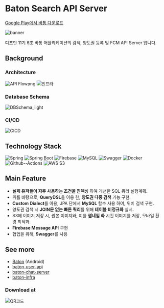 # Baton Search API Server

[Google Play에서 바통 다운로드](https://play.google.com/store/apps/details?id=com.depromeet.baton)

![banner](https://user-images.githubusercontent.com/86508420/176690477-a0d002fc-ce84-4820-a3a9-daaba24d9eb6.png)

디프만 11기 6조 바통 어플리케이션의 검색, 양도권 등록 및 FCM API Server 입니다.

## Background

### Architecture

![API Flowpng](https://user-images.githubusercontent.com/86508420/176701877-78c21e38-c2e5-40d5-a815-fd0a9ddc358a.png)
![인프라](https://user-images.githubusercontent.com/86508420/176702393-281778aa-46cd-4815-aeb1-72a971b371a5.png)


### Database Schema

![DBSchema_light](https://user-images.githubusercontent.com/86508420/176701610-721ab6c0-8a22-41e3-9ab9-b33b4fb6e881.png)


### CI/CD

![CICD](https://user-images.githubusercontent.com/86508420/176702474-614a02fa-a296-4ab1-9e06-eb8de6a6e9ea.png)

## Technology Stack

<div>

![Spring](https://img.shields.io/badge/-Spring-6DB33F?logo=Spring&logoColor=white&style=flat)
![Spring Boot](https://img.shields.io/badge/-Spring--Boot-6DB33F?logo=Spring%20Boot&logoColor=white&style=flat)
![Firebase](https://img.shields.io/badge/-Firebase-FFCA28?logo=Firebase&logoColor=black&style=flat)
![MySQL](https://img.shields.io/badge/-MySQL-blue?logo=MySQL&logoColor=white&style=flat)
![Swagger](https://img.shields.io/badge/-Swagger-a4ff82?logo=Swagger&logoColor=black&style=flat)
![Docker](https://img.shields.io/badge/-Docker-2496ED?logo=Docker&logoColor=white&style=flat)
![Github--Actions](https://img.shields.io/badge/-Github--Actions-0006ff?logo=GitHub%20Actions&logoColor=white&style=flat)
![AWS S3](https://img.shields.io/badge/-AWS%20S3-569A31?logo=Amazon%20S3&logoColor=white&style=flat)

</div>

## Main Feature
- **실제 유저들이 자주 사용하는 조건을 인덱싱** 하여 개선한 SQL 쿼리 실행계획.
- 위를 바탕으로, **QueryDSL**을 이용 한, **양도권 다중 검색** 기능 구현.
- **Custom Dialect**를 이용, JPA 단에서 **MySQL** 함수 사용 하여, 위치 검색 구현.
- 양도권 검색 시 **JOIN문 없는 빠른 쿼리**를 위해 **테이블 비정규화** 실시.
- S3에 이미지 저장 시, 원본 이미지와, 이를 **썸네일 화** 시킨 이미지를 저장, 모바일 환경 최적화.
- **Firebase Message API** 구현
- 협업을 위해, **Swagger**를 사용

## See more

* [Baton](https://github.com/depromeet/Baton) (Android)
* [baton-user-api](https://github.com/depromeet/baton-user-api)
* [baton-chat-server](https://github.com/depromeet/baton-chat-server)
* [baton-infra](https://github.com/depromeet/baton-infra)

### Download at
![QR코드](https://user-images.githubusercontent.com/86508420/176703343-2a5030ba-f30c-407d-af3b-1797681bcaf7.png)
